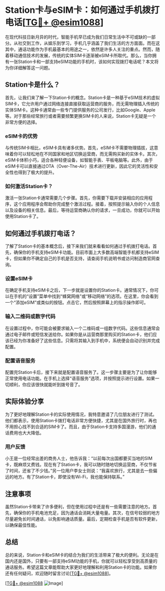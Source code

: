 # Station卡与eSIM卡：如何通过手机拨打电话[[TG💪+ @esim1088](https://t.me/s/esim1088)]

在现代科技日新月异的时代，智能手机早已成为我们日常生活中不可或缺的一部分。从社交到工作，从娱乐到学习，手机几乎涵盖了我们生活的方方面面。而在这其中，通话功能作为手机最基本的用途之一，依然是许多人关注的重点。然而，随着移动通信技术的发展，传统的实体SIM卡逐渐被eSIM卡所取代。那么，当你拥有一张Station卡和一部支持eSIM功能的手机时，该如何实现拨打电话呢？本文将为你详细解答这一问题。

## Station卡是什么？

首先，让我们来了解一下Station卡的概念。Station卡是一种基于eSIM技术的虚拟SIM卡，它允许用户通过网络连接直接获取运营商的服务，而无需物理插入传统的实体SIM卡。这种卡通常由一些专门提供服务的公司发行，比如Google、Apple等。对于那些经常旅行或者需要频繁更换SIM卡的人来说，Station卡无疑是一个非常方便的选择。

### eSIM卡的优势

与传统SIM卡相比，eSIM卡具有诸多优势。首先，eSIM卡不需要物理插拔，这意味着你可以轻松地在不同国家和地区切换运营商，而无需购买新的实体卡。其次，eSIM卡体积小巧，适合各种轻便设备，如智能手表、平板电脑等。此外，由于eSIM卡可以直接通过OTA（Over-The-Air）技术进行更新，因此它的灵活性和安全性也得到了极大的提升。

### 如何激活Station卡？

激活一张Station卡通常需要几个步骤。首先，你需要下载并安装相应的应用程序，这个应用程序会帮助你完成整个激活过程。接着，按照提示输入你的个人信息以及设备的相关信息。最后，等待运营商确认你的请求，一旦成功，你就可以开始使用Station卡了。

## 如何通过手机拨打电话？

了解了Station卡的基本概念后，接下来我们就来看看如何通过手机拨打电话。首先，确保你的手机支持eSIM卡功能。目前市面上大多数高端智能手机都支持eSIM卡，但如果你不确定自己的手机是否支持，请查阅手机说明书或访问制造商官网查询。

### 设置eSIM卡

在确定手机支持eSIM卡之后，下一步就是设置你的Station卡。通常情况下，你可以在手机的“设置”菜单中找到“蜂窝网络”或“移动网络”的选项。在这里，你会看到一个“添加eSIM”或类似的按钮。点击它，然后按照屏幕上的指示操作即可。

### 输入二维码或数字代码

在设置过程中，你可能会被要求输入一个二维码或一组数字代码。这些信息通常会通过电子邮件或短信发送给你。如果你是从运营商那里购买的Station卡，他们应该已经为你准备好了这些信息。只需将其输入到手机中，系统便会自动识别并完成配置。

### 配置语音服务

配置完Station卡后，接下来就是配置语音服务了。这一步骤主要是为了让你能够正常使用电话功能。在手机上选择“语音服务”选项，并按照提示进行设置。如果一切顺利，你应该很快就能听到拨号音了。

## 实际体验分享

为了更好地理解Station卡的实际使用情况，我特意邀请了几位朋友进行了测试。他们都表示，使用Station卡拨打电话非常方便快捷，尤其是在国外旅行时，再也不用担心找不到合适的SIM卡了。而且，由于Station卡支持多国漫游，他们的通话费用也大大降低。

### 用户反馈

小王是一位经常出差的商务人士，他告诉我：“以前每次出国都要买当地的SIM卡，既麻烦又费钱。现在有了Station卡，我可以随时随地切换运营商，不仅节省了时间，还省了不少钱。”另一位用户李女士则说：“我喜欢旅行，尤其是去一些偏远的地方。有了Station卡，即使没有Wi-Fi，我也能保持联系。”

## 注意事项

虽然Station卡带来了许多便利，但在使用过程中还是有一些需要注意的地方。首先，确保你的手机电池充足，因为通话会消耗大量电量。其次，在信号较弱的地方尽量避免长时间通话，以免影响通话质量。最后，定期检查手机是否有软件更新，以确保最佳性能。

## 总结

总的来说，Station卡和eSIM卡的结合为我们的生活带来了极大的便利。无论是在国内还是国外，只要有一部支持eSIM功能的手机，你就可以轻松享受到高质量的通话服务。希望这篇文章能帮助大家更好地理解和利用Station卡的功能。如果你还有任何疑问，欢迎随时留言讨论[[TG💪+ @esim1088](https://t.me/s/esim1088)]。

[[TG💪+ @esim1088](https://t.me/s/esim1088) ![Image](https://i.postimg.cc/4NQfJmqS/Snipaste-2025-05-13-00-14-12.png)]
